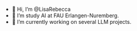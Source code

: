 - 👋 Hi, I’m @LisaRebecca
- 👀 I’m study AI at FAU Erlangen-Nuremberg.
- 🌱 I’m currently working on several LLM projects.

<!---
LisaRebecca/LisaRebecca is a ✨ special ✨ repository because its `README.md` (this file) appears on your GitHub profile.
You can click the Preview link to take a look at your changes.
--->
